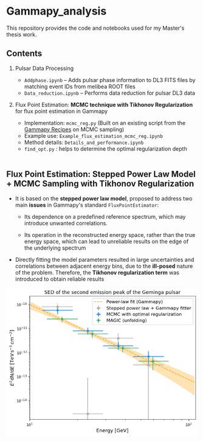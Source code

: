 # Gammapy_analysis

This repository provides the code and notebooks used for my Master's thesis work. 

## Contents

1. Pulsar Data Processing
    - `Addphase.ipynb` – Adds pulsar phase information to DL3 FITS files by matching event IDs from melibea ROOT files  
    - `Data_reduction.ipynb` – Performs data reduction for pulsar DL3 data

2. Flux Point Estimation: **MCMC technique with Tikhonov Regularization** for flux point estimation in Gammapy  
    - Implementation: `mcmc_reg.py`  (Built on an existing script from the [Gammapy Recipes](https://gammapy.github.io/gammapy-recipes/_build/html/notebooks/mcmc-sampling-emcee/mcmc_sampling.html) on MCMC sampling)
    - Example use: `Example_flux_estimation_mcmc_reg.ipynb`  
    - Method details: `Details_and_performance.ipynb`  
    - `find_opt.py` : helps to determine the optimal regularization depth  
&nbsp;

## Flux Point Estimation: Stepped Power Law Model + MCMC Sampling with Tikhonov Regularization

- It is based on the **stepped power law model**, proposed to address two main **issues** in Gammapy's standard `FluxPointEstimator`:  &nbsp;
  
    - Its dependence on a predefined reference spectrum, which may introduce unwanted correlations.
  
    - Its operation in the reconstructed energy space, rather than the true energy space, which can lead to
unreliable results on the edge of the underlying spectrum

- Directly fitting the model parameters resulted in large uncertainties and correlations between adjacent energy bins, due to the **ill-posed** nature of the problem. Therefore, the **Tikhonov regularization term** was introduced to obtain reliable results


![](./result_comparison.png)
